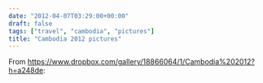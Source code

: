 ```yaml
---
date: "2012-04-07T03:29:00+00:00"
draft: false
tags: ["travel", "cambodia", "pictures"]
title: "Cambodia 2012 pictures"
---
```

From https://www.dropbox.com/gallery/18866064/1/Cambodia%202012?h=a248de:

